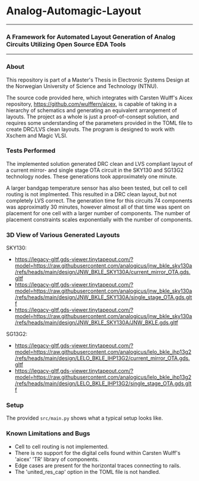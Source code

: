 
# Analog-Automagic-Layout
___
### A Framework for Automated Layout Generation of Analog Circuits Utilizing Open Source EDA Tools
___
### About
This repository is part of a Master's Thesis in Electronic Systems Design at the Norwegian University of Science and Technology (NTNU).

The source code provided here, which integrates with Carsten Wulff's Aicex repository, 
https://github.com/wulffern/aicex, is capable of taking in a hierarchy of schematics and generating an 
equivalent arrangement of layouts. The project as a whole is just a proof-of-consept solution, 
and requires some understanding of the parameters provided in the TOML file to create DRC/LVS clean layouts. 
The program is designed to work with Xschem and Magic VLSI.

### Tests Performed

The implemented solution generated DRC clean and LVS compliant layout of a current mirror- and single stage OTA circuit 
in the SKY130 and SG13G2 technology nodes. These generations took approximately one minute. 

A larger bandgap temperature sensor has also been tested, but cell to cell routing is not implmented. 
This resulted in a DRC clean layout, but not completely LVS correct. The generation time for this circuits 74 components was approximatly 30 minutes, however almost all of that 
time was spent on placement for one cell with a larger number of components. The number of placement constraints scales exponentially with the number of components. 


### 3D View of Various Generated Layouts

SKY130:
- https://legacy-gltf.gds-viewer.tinytapeout.com/?model=https://raw.githubusercontent.com/analogicus/jnw_bkle_sky130a/refs/heads/main/design/JNW_BKLE_SKY130A/current_mirror_OTA.gds.gltf
- https://legacy-gltf.gds-viewer.tinytapeout.com/?model=https://raw.githubusercontent.com/analogicus/jnw_bkle_sky130a/refs/heads/main/design/JNW_BKLE_SKY130A/single_stage_OTA.gds.gltf
- https://legacy-gltf.gds-viewer.tinytapeout.com/?model=https://raw.githubusercontent.com/analogicus/jnw_bkle_sky130a/refs/heads/main/design/JNW_BKLE_SKY130A/JNW_BKLE.gds.gltf

SG13G2:
- https://legacy-gltf.gds-viewer.tinytapeout.com/?model=https://raw.githubusercontent.com/analogicus/lelo_bkle_ihp13g2/refs/heads/main/design/LELO_BKLE_IHP13G2/current_mirror_OTA.gds.gltf
- https://legacy-gltf.gds-viewer.tinytapeout.com/?model=https://raw.githubusercontent.com/analogicus/lelo_bkle_ihp13g2/refs/heads/main/design/LELO_BKLE_IHP13G2/single_stage_OTA.gds.gltf


### Setup
The provided `src/main.py` shows what a typical setup looks like.

### Known Limitations and Bugs
- Cell to cell routing is not implemented.
- There is no support for the digital cells found within Carsten Wulff's 'aicex' 'TR' library of components.
- Edge cases are present for the horizontal traces connecting to rails.
- The 'united_res_cap' option in the TOML file is not handled.










